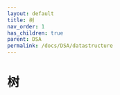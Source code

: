 ```yaml
---
layout: default
title: 树
nav_order: 1
has_children: true
parent: DSA
permalink: /docs/DSA/datastructure
---
```


# 树